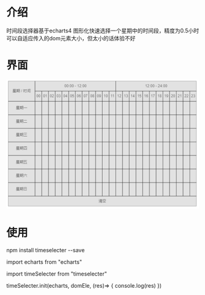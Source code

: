 # 介绍
时间段选择器基于echarts4
图形化快速选择一个星期中的时间段，精度为0.5小时
可以自适应传入的dom元素大小，但太小的话体验不好
# 界面
![image](https://github.com/pipipixx/timeSelecter/blob/main/interface.png)
# 使用
npm install timeselecter --save

import echarts from "echarts"

import timeSelecter from "timeselecter"

timeSelecter.init(echarts, domEle, (res)=> {
  console.log(res)
})
